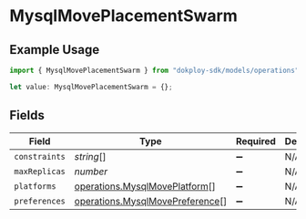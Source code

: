 # MysqlMovePlacementSwarm

## Example Usage

```typescript
import { MysqlMovePlacementSwarm } from "dokploy-sdk/models/operations";

let value: MysqlMovePlacementSwarm = {};
```

## Fields

| Field                                                                              | Type                                                                               | Required                                                                           | Description                                                                        |
| ---------------------------------------------------------------------------------- | ---------------------------------------------------------------------------------- | ---------------------------------------------------------------------------------- | ---------------------------------------------------------------------------------- |
| `constraints`                                                                      | *string*[]                                                                         | :heavy_minus_sign:                                                                 | N/A                                                                                |
| `maxReplicas`                                                                      | *number*                                                                           | :heavy_minus_sign:                                                                 | N/A                                                                                |
| `platforms`                                                                        | [operations.MysqlMovePlatform](../../models/operations/mysqlmoveplatform.md)[]     | :heavy_minus_sign:                                                                 | N/A                                                                                |
| `preferences`                                                                      | [operations.MysqlMovePreference](../../models/operations/mysqlmovepreference.md)[] | :heavy_minus_sign:                                                                 | N/A                                                                                |